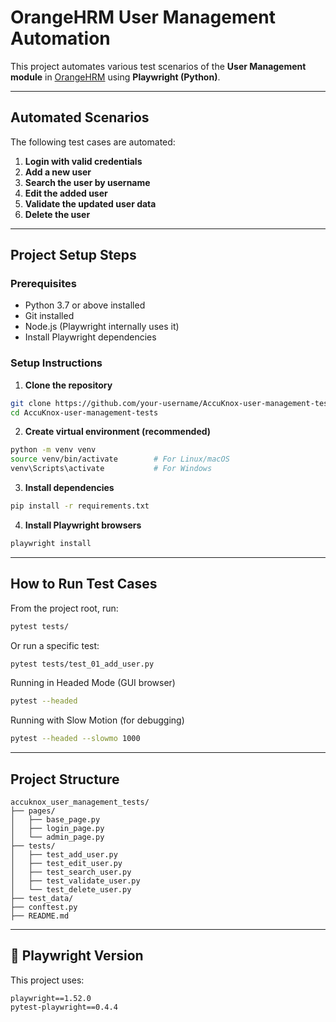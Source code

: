# OrangeHRM User Management Automation

This project automates various test scenarios of the **User Management module** in [OrangeHRM](https://opensource-demo.orangehrmlive.com/) using **Playwright (Python)**.

---

##  Automated Scenarios

The following test cases are automated:

1. **Login with valid credentials**
2. **Add a new user**
3. **Search the user by username**
4. **Edit the added user**
5. **Validate the updated user data**
6. **Delete the user**

---

##  Project Setup Steps

### Prerequisites

- Python 3.7 or above installed
- Git installed
- Node.js (Playwright internally uses it)
- Install Playwright dependencies

### Setup Instructions

1. **Clone the repository**

```bash
git clone https://github.com/your-username/AccuKnox-user-management-tests.git
cd AccuKnox-user-management-tests
```

2. **Create virtual environment (recommended)**

```bash
python -m venv venv
source venv/bin/activate        # For Linux/macOS
venv\Scripts\activate           # For Windows
```

3. **Install dependencies**

```bash
pip install -r requirements.txt
```

4. **Install Playwright browsers**

```bash
playwright install
```

---

##  How to Run Test Cases

From the project root, run:

```bash
pytest tests/
```

Or run a specific test:

```bash
pytest tests/test_01_add_user.py
```

Running in Headed Mode (GUI browser)

```bash
pytest --headed
```

Running with Slow Motion (for debugging)

```bash
pytest --headed --slowmo 1000
```
---

##  Project Structure

```
accuknox_user_management_tests/
├── pages/
│   ├── base_page.py
│   ├── login_page.py
│   └── admin_page.py
├── tests/
│   ├── test_add_user.py
│   ├── test_edit_user.py
│   ├── test_search_user.py
│   ├── test_validate_user.py
│   └── test_delete_user.py
├── test_data/
├── conftest.py
├── README.md

```

---

## 🔧 Playwright Version

This project uses:

```
playwright==1.52.0
pytest-playwright==0.4.4
```







